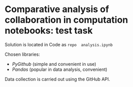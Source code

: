 # Comparative analysis of collaboration in computation notebooks: test task

Solution is located in Code as `repo  analysis.ipynb`

Chosen libraries:

- _PyGithub_ (simple and convenient in use)
- _Pandas_ (popular in data analysis, convenient)

Data collection is carried out using the GitHub API.